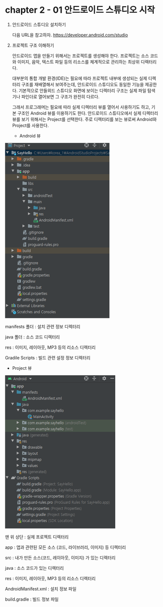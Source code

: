# chapter 2 - 01 안드로이드 스튜디오 시작

1. 안드로이드 스튜디오 설치하기

    다음 URL을 참고하자. https://developer.android.com/studio

2. 프로젝트 구조 이해하기

    안드로이드 앱을 만들기 위해서는 프로젝트를 생성해야 한다. 프로젝트는 소스 코드와 이미지, 음악, 텍스트 파일 등의 리소스를 체계적으로 관리하는 최상위 디렉터리다. 

    대부분의 통합 개발 환경(IDE)는 필요에 따라 프로젝트 내부에 생성되는 실제 디렉터리 구조를 재배열해서 보여주는데, 안드로이드 스튜디오도 동일한 기능을 제공한다. 기본적으로 안들외드 스튜디오 화면에 보이는 디렉터리 구조는 실제 파일 탐색기나 파인더로 열어보면 그 구조가 완전히 다르다.

    그래서 프로그래머는 필요에 따라 실제 디렉터리 뷰를 열어서 사용하기도 하고, 기본 구조인 Android 뷰를 이용하기도 한다. 안드로이드 스튜디오에서 실제 디렉터리 뷰를 보기 위해서는 Project를 선택한다. 주로 디렉터리를 보는 뷰로써 Android와 Project를 사용한다.

    - Android 뷰

![androidview](./images/androidView.png)

manifests 폴더 : 설치 관련 정보 디렉터리

java 폴더 : 소스 코드 디렉터리

res : 이미지, 레이아웃, MP3 등의 리소스 디렉터리

Gradile Scripts : 빌드 관련 설정 정보 디렉터리

- Project 뷰

![prejectView](./images/projectView.png)

맨 위 상단 : 실제 프로젝트 디렉터리

app : 앱과 관련된 모든 소스 (코드, 라이브러리, 이미지) 등 디렉터리

src : 내가 만든 소스(코드, 레이아웃, 이미지) 가 있는 디렉터리

java : 소스 코드가 있는 디렉터리

res : 이미지, 레이아웃, MP3 등의 리소스 디렉터리

AndroidManifest.xml : 설치 정보 파일

build.gradle : 빌드 정보 파일